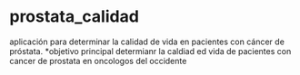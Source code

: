 # prostata_calidad
aplicación para determinar la calidad de vida en pacientes con cáncer de próstata.
*objetivo principal
determianr la caldiad ed vida de pacientes con cancer de prostata en oncologos del occidente 
